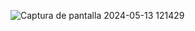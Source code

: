 
![Captura de pantalla 2024-05-13 121429](https://github.com/bcamandone/Data_Analysis_SQL/assets/86261762/eaf90e6a-cf37-4bf9-839b-9b9a1ee66f34)
